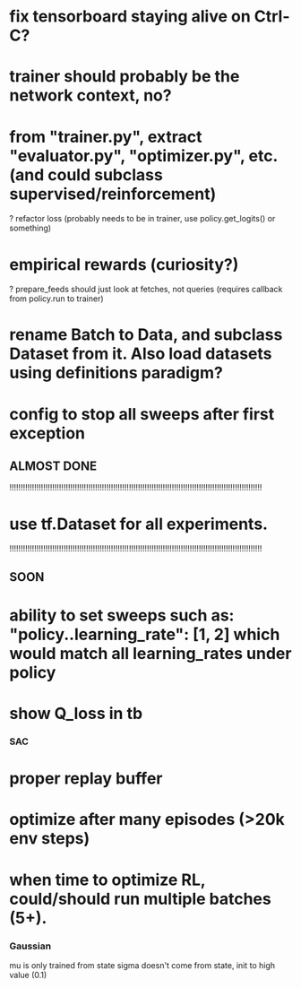 # fix tensorboard staying alive on Ctrl-C?
# trainer should probably be the network context, no?
# from "trainer.py", extract "evaluator.py", "optimizer.py", etc.  (and could subclass supervised/reinforcement)
? refactor loss (probably needs to be in trainer, use policy.get_logits() or something)
# empirical rewards (curiosity?)
? prepare_feeds should just look at fetches, not queries (requires callback from policy.run to trainer)
# rename Batch to Data, and subclass Dataset from it.  Also load datasets using definitions paradigm?
# config to stop all sweeps after first exception


## ALMOST DONE
!!!!!!!!!!!!!!!!!!!!!!!!!!!!!!!!!!!!!!!!!!!!!!!!!!!!!!!!!!!!!!!!!!!!!!!!!!!!!!!!!!!!!!!!!!!!!!!!!!!!!!!!!!!!!!!!
# use tf.Dataset for all experiments.
!!!!!!!!!!!!!!!!!!!!!!!!!!!!!!!!!!!!!!!!!!!!!!!!!!!!!!!!!!!!!!!!!!!!!!!!!!!!!!!!!!!!!!!!!!!!!!!!!!!!!!!!!!!!!!!!


## SOON

# ability to set sweeps such as: "policy..learning_rate": [1, 2]  which would match all learning_rates under policy
# show Q_loss in tb


### SAC

# proper replay buffer
# optimize after many episodes   (>20k env steps)
# when time to optimize RL, could/should run multiple batches (5+).



### Gaussian

mu is only trained from state
sigma doesn't come from state, init to high value (0.1)
